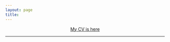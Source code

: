 ```yaml
---
layout: page
title: 
---
```


<div align="center">
<a href="https://docs.google.com/a/ncsu.edu/viewer?a=v&pid=sites&srcid=bmNzdS5lZHV8eWd1YW58Z3g6NjY2MjkzMzkxOGJkNzg5MA" target="_blank">My CV is here</a> 
</div>

----
